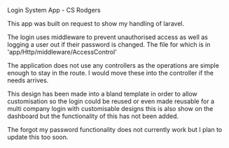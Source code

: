 Login System App - CS Rodgers

This app was built on request to show my handling of laravel.
 
 The login uses middleware to prevent unauthorised access as well as logging a user out if their password is changed. The file for which is in 'app/Http/middleware/AccessControl'
 
 The application does not use any controllers as the operations are simple enough to stay in the route. I would move these into the controller if the needs arrives.
 
This design has been made into a bland template in order to allow customisation so the login could be reused or even made reusable for a multi company login with customisable designs this is also show on the dashboard but the functionality of this has not been added. 

The forgot my password functionality does not currently work but I plan to update this too soon.
